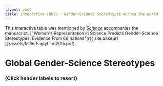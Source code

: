 ```yaml
---
layout: post
title: Interactive Table - Gender-Science Stereotypes Across The World
---
```


This interactive table was mentioned by [_Science_](http://news.sciencemag.org/education/2015/04/women-best-men-stem-faculty-hiring-study) accompanies the manuscript, ["Women's Representation in Science Predicts Gender-Science Stereotypes: Evidence From 66 nations"]({{ site.baseurl }}/assets/MillerEaglyLinn2015.pdf).


<script src="../assets/test/lib/d3.v3.min.js"></script>
<link rel="stylesheet" href="../assets/test/styles/styles.css">

<div id="table" style="padding-top: 0px;">
  <div id="titleCustom">
    <h1><strong>Global Gender-Science Stereotypes</strong></h1>
    <h3>(Click header labels to resort)</h3>
  </div>
  <div class="top25" style="text-align: center;"></div>
  <script src="../assets/test/js/top25.js"></script>
</div>
